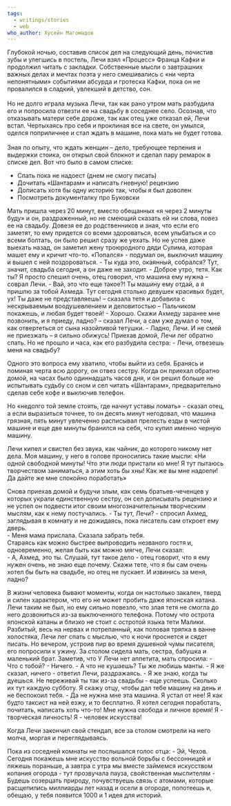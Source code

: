 ```yaml
---
tags:
  - writings/stories
  - web
who_author: Хусейн Магомадов
---
```


Глубокой ночью, составив список дел на следующий день, почистив зубы и улегшись в постель, Лечи взял «Процесс» Франца Кафки и продолжил читать с закладки. Собственные мысли о завтрашних важных делах и мечтах поэта у него смешивались с «ни черта непонятными» событиями абсурда и гротеска Кафки, пока он не провалился в сладкий, увлекший в детство, сон.  
⠀  
Но не долго играла музыка Лечи, так как рано утром мать разбудила его и попросила отвезти ее на свадьбу в соседнее село. Осознав, что отказывать матери себе дороже, так как отец уже отказал ей, Лечи встал. Чертыхаясь про себя и проклиная все на свете, он умылся, оделся поприличнее и стал ждать в машине, пока мать не будет готова.  
⠀  
Зная по опыту, что ждать женщин – дело, требующее терпения и выдержки стоика, он открыл свой блокнот и сделал пару ремарок в списке дел. Вот что было в самом списке:  
- Спать пока не надоест (днем не смогу писать)
- Дочитать «Шантарам» и написать гневную! рецензию
- Дописать хотя бы одну историю так, чтобы я был доволен
- Посмотреть документалку про Буковски

Мать пришла через 20 минут, вместо обещанных «я через 2 минуты буду» и он, раздраженный, но не смеющий сказать ей ни слова, повез ее на свадьбу. Довезя ее до родственников и зная, что если его заметят, то ему придется со всеми здороваться, всем улыбаться и со всеми болтать, он было решил сразу же уехать. Но не успев даже выехать назад, он заметил жену троюродного дяди Сулима, которая машет ему и кричит что-то. «Попался» - подумал он, выключил машину и вышел с ней поздороваться.
\- Ты куда это, окаянный, собрался? Тут, значит, свадьба сегодня, а он даже не заходит.
\- Доброе утро, тетя. Как ты? Я просто спешил очень, отец говорил, что машина ему нужна – соврал Лечи.
\- Вай, это что еще такое?! Ты машину ему отдай, а я пришлю за тобой Ахмеда. Тут сегодня столько девушек красивых будет, ух! Ты даже не представляешь! – сказала тетя и добавила с нескрываемым воодушевлением и деловитостью – Пальчиком покажешь, и любая будет твоей!
\- Хорошо. Скажи Ахмеду заранее мне позвонить, и я приеду, ладно? – сказал Лечи, а сам уже думал о том, как отвертеться от сына назойливой тетушки.
\- Ладно, Лечи. И не смей не приезжать – я сильно обижусь!
Приехав домой, Лечи лег обратно спать. Но не прошло и часа, как его разбудила сестра:
\- Лечи, отвезешь меня на свадьбу?  

Одного это вопроса ему хватило, чтобы выйти из себя. Бранясь и поминая черта всю дорогу, он отвез сестру. Когда он приехал обратно домой, на часах было одиннадцать часов дня, и он решил больше не испытывать судьбу со сном и сел читать «Шантарам», предварительно сделав себе кофе и выключив телефон.  

Но «недолго той земле стоять, где начнут уставы ломать» - сказал отец, а если выразиться точнее, то он десять минут негодовал, что машина грязная, пять минут увлеченно расписывал прелесть езды в чистой машине и еще две минуты бранился на себя, что купил именно черную машину.

Лечи кипел и свистел без звука, как чайник, до которого никому нет дела. Моя машину, у него в голове проносились такие мысли: «Ни одной свободной минуты! Что эти люди пристали ко мне! Я тут пытаюсь творчеством заниматься, а этим хоть бы хны! Как же вы мне надоели! Да дайте же мне спокойно поработать»  

Снова приехав домой и будучи злым, как семь братьев-чеченцев у которых украли единственную сестру, он сел дописывать рецензию и не успел он подвести итог своим многозначительным творческим мыслям, как к нему постучались.
\- Ты тут, Лечи? - спросил Ахмед, заглядывая в комнату и не дожидаясь, пока писатель сам откроет ему дверь.  
\- Меня мама прислала. Сказала забрать тебя.  
Стараясь как можно быстрее выпроводить незваного гостя и, одновременно, желая быть как можно мягче, Лечи сказал:  
\- А, Ахмед, это ты. Слушай, тут такое дело - отец говорит, что я ему нужен очень, не знаю еще почему. Скажи тете, что я бы сам очень хотел бы быть на свадьбе, но отец не пускает. И извинись за меня, ладно?

В жизни человека бывают моменты, когда он настолько закален, тверд и силен характером, что его не может пробить даже японская катана. Лечи таким не был, но ему сильно повезло, что злая тетя не смогла до него дозвониться из-за выключенного телефона. Потому что острота японской катаны и близко не стоит с остротой языка тети Малики.
Разбитый, весь на нервах и потрепанный, как половая тряпка в ванне холостяка, Лечи лег спать с мыслью, что к ночи проснется и сядет писать.
Но вечером, устроив пир во время душевной чумы писателя, его попросили к ужину. За столом сидела мать, сестра, бабушка и маленький брат. Заметив, что У Лечи нет аппетита, мать спросила:
\- Что с тобой?
\- Ничего.
\- А что не кушаешь? Ты же любишь манты.
\- Я же сказал, ничего - ответил Лечи, раздражаясь.
\- Я же знаю, когда ты дуешься. Не переживай ты так из-за свадьбы - еще успеешь. Сколько их тут каждую субботу. Я скажу отцу, чтобы дал тебе машину на день и не беспокоил тебя.
\- Да не нужна мне эта машина. Я устал от нее! Я как будто таксист на ней езжу, и то бесплатно. Я хотел сегодня поработать, почитать, написать хоть что-то! Мне нужна свобода и личное время! Я - творческая личность! Я - человек искусства!

Когда Лечи закончил свой стендап, все за столом смотрели на него молча, моргая и переглядываясь.

Пока из соседней комнаты не послышался голос отца:
\- Эй, Чехов. Сегодня покажешь мне искусство вольной борьбы с бессонницей и ляжешь пораньше, а завтра с утра мы вместе займемся искусством копания огорода - тут прозвучала пауза, свойственная мыслителям
\- Будешь созерцать природу, почувствуешь связь с атомами, которые расщепились миллиарды лет назад и осели в огороде, попотеешь и, обещаю, у тебя появится 1000 и 1 идея для историй.
